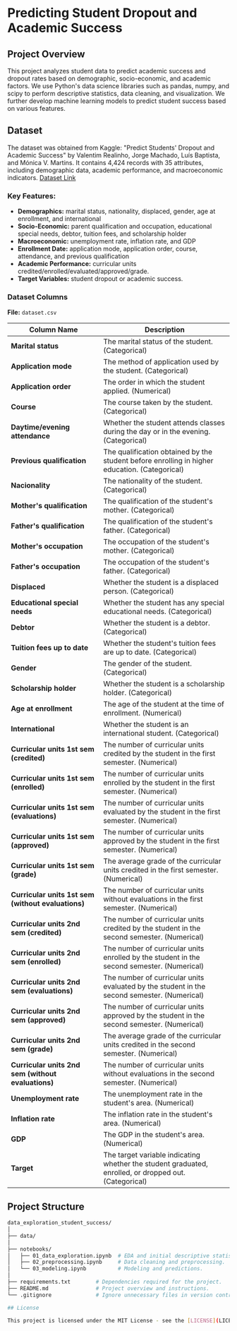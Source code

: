 # Predicting Student Dropout and Academic Success

## Project Overview
This project analyzes student data to predict academic success and dropout rates based on demographic, socio-economic, and academic factors. We use Python's data science libraries such as pandas, numpy, and scipy to perform descriptive statistics, data cleaning, and visualization. We further develop machine learning models to predict student success based on various features.

## Dataset
The dataset was obtained from Kaggle: "Predict Students' Dropout and Academic Success" by Valentim Realinho, Jorge Machado, Luís Baptista, and Mónica V. Martins. It contains 4,424 records with 35 attributes, including demographic data, academic performance, and macroeconomic indicators. [Dataset Link](https://doi.org/10.5281/zenodo.5777340)

### Key Features:
- **Demographics:** marital status, nationality, displaced, gender, age at enrollment, and international
- **Socio-Economic:** parent qualification and occupation, educational special needs, debtor, tuition fees, and scholarship holder 
- **Macroeconomic:** unemployment rate, inflation rate, and GDP
- **Enrollment Date:** application mode, application order, course, attendance, and previous qualification
- **Academic Performance:** curricular units credited/enrolled/evaluated/approved/grade.
- **Target Variables:** student dropout or academic success.

### Dataset Columns

**File:** `dataset.csv`

| Column Name                                          | Description                                                                                           |
| ---------------------------------------------------- |-------------------------------------------------------------------------------------------------------|
| **Marital status**                                   | The marital status of the student. (Categorical)                                                      |
| **Application mode**                                 | The method of application used by the student. (Categorical)                                          |
| **Application order**                                | The order in which the student applied. (Numerical)                                                   |
| **Course**                                           | The course taken by the student. (Categorical)                                                        |
| **Daytime/evening attendance**                       | Whether the student attends classes during the day or in the evening. (Categorical)                   |
| **Previous qualification**                           | The qualification obtained by the student before enrolling in higher education. (Categorical)         |
| **Nacionality**                                      | The nationality of the student. (Categorical)                                                         |
| **Mother's qualification**                           | The qualification of the student's mother. (Categorical)                                              |
| **Father's qualification**                           | The qualification of the student's father. (Categorical)                                              |
| **Mother's occupation**                              | The occupation of the student's mother. (Categorical)                                                 |
| **Father's occupation**                              | The occupation of the student's father. (Categorical)                                                 |
| **Displaced**                                        | Whether the student is a displaced person. (Categorical)                                              |
| **Educational special needs**                        | Whether the student has any special educational needs. (Categorical)                                  |
| **Debtor**                                           | Whether the student is a debtor. (Categorical)                                                        |
| **Tuition fees up to date**                          | Whether the student's tuition fees are up to date. (Categorical)                                      |
| **Gender**                                           | The gender of the student. (Categorical)                                                              |
| **Scholarship holder**                               | Whether the student is a scholarship holder. (Categorical)                                            |
| **Age at enrollment**                                | The age of the student at the time of enrollment. (Numerical)                                         |
| **International**                                    | Whether the student is an international student. (Categorical)                                        |
| **Curricular units 1st sem (credited)**              | The number of curricular units credited by the student in the first semester. (Numerical)             |
| **Curricular units 1st sem (enrolled)**              | The number of curricular units enrolled by the student in the first semester. (Numerical)             |
| **Curricular units 1st sem (evaluations)**           | The number of curricular units evaluated by the student in the first semester. (Numerical)            |
| **Curricular units 1st sem (approved)**              | The number of curricular units approved by the student in the first semester. (Numerical)             |
| **Curricular units 1st sem (grade)**                 | The average grade of the curricular units credited in the first semester. (Numerical)                 |
| **Curricular units 1st sem (without evaluations)**   | The number of curricular units without evaluations in the first semester. (Numerical)                 |
| **Curricular units 2nd sem (credited)**              | The number of curricular units credited by the student in the second semester. (Numerical)            |
| **Curricular units 2nd sem (enrolled)**              | The number of curricular units enrolled by the student in the second semester. (Numerical)            |
| **Curricular units 2nd sem (evaluations)**           | The number of curricular units evaluated by the student in the second semester. (Numerical)           |
| **Curricular units 2nd sem (approved)**              | The number of curricular units approved by the student in the second semester. (Numerical)            |
| **Curricular units 2nd sem (grade)**                 | The average grade of the curricular units credited in the second semester. (Numerical)                |
| **Curricular units 2nd sem (without evaluations)**   | The number of curricular units without evaluations in the second semester. (Numerical)                |
| **Unemployment rate**                                | The unemployment rate in the student's area. (Numerical)                                              |
| **Inflation rate**                                   | The inflation rate in the student's area. (Numerical)                                                 |
| **GDP**                                             | The GDP in the student's area. (Numerical)                                                            |
| **Target**                                          | The target variable indicating whether the student graduated, enrolled, or dropped out. (Categorical) |

## Project Structure

```bash
data_exploration_student_success/
│
├── data/
│
├── notebooks/              
│   ├── 01_data_exploration.ipynb  # EDA and initial descriptive statistics.
│   ├── 02_preprocessing.ipynb     # Data cleaning and preprocessing.
│   └── 03_modeling.ipynb          # Modeling and predictions.
│
├── requirements.txt        # Dependencies required for the project.
├── README.md               # Project overview and instructions.
└── .gitignore              # Ignore unnecessary files in version control (e.g., .pyc files, datasets).

## License

This project is licensed under the MIT License - see the [LICENSE](LICENSE) file for details.

